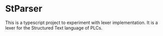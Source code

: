 # StParser

This is a typescript project to experiment with lexer implementation.
It is a lexer for the Structured Text language of PLCs.
